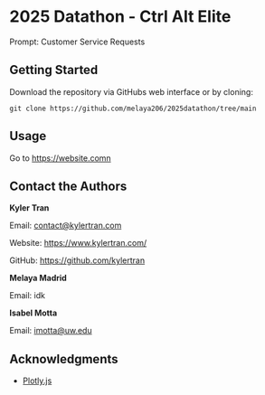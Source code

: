 # 2025 Datathon - Ctrl Alt Elite

Prompt: Customer Service Requests

## Getting Started

Download the repository via GitHubs web interface or by cloning:

`git clone https://github.com/melaya206/2025datathon/tree/main`

## Usage

Go to https://website.comn
    
## Contact the Authors

**Kyler Tran**

Email: contact@kylertran.com

Website: https://www.kylertran.com/

GitHub: https://github.com/kylertran

**Melaya Madrid**

Email: idk

**Isabel Motta**

Email: imotta@uw.edu


## Acknowledgments
- [Plotly.js](https://plotly.com/javascript/3d-charts/)